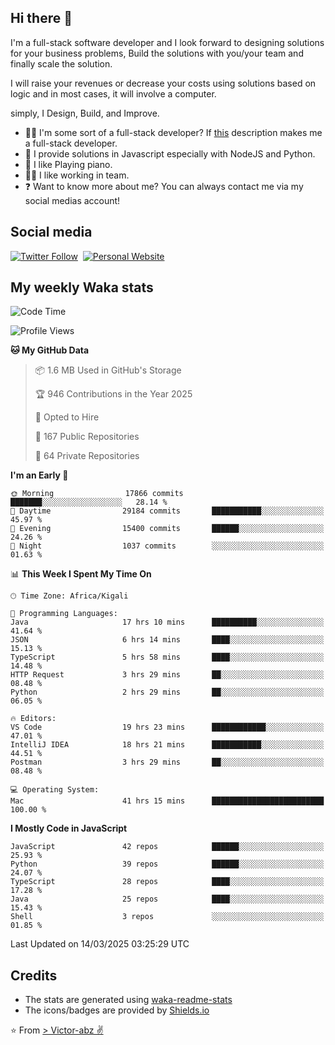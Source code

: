 ## Hi there 👋
I'm a full-stack software developer and I look forward to designing solutions for your business problems, Build the solutions with you/your team and finally scale the solution.

I will raise your revenues or decrease your costs using solutions based on logic and in most cases, it will involve a computer.

simply, I Design, Build, and Improve.

- 👨‍💻 I'm some sort of a full-stack developer? If [this](https://www.w3schools.com/whatis/whatis_fullstack.asp) description makes me a full-stack developer.
- 🌱 I provide solutions in Javascript especially with NodeJS and Python. 
- 🎹 I like Playing piano.
- 👯‍♀️ I like working in team.
- ❓ Want to know more about me? You can always contact me via my social medias account!

## Social media
[![Twitter Follow](https://img.shields.io/twitter/follow/vicky_abz?color=%231DA1F2&label=Twitter&style=for-the-badge&logo=twitter&logoColor=ffffff)](https://twitter.com/vicky_abz)
‎‎ [![Personal Website](https://img.shields.io/static/v1?label=visit&message=victor-abz.com&color=%235F021F&style=for-the-badge)](https://victor-abz.com/)

## My weekly Waka stats
<!--START_SECTION:waka-->
![Code Time](http://img.shields.io/badge/Code%20Time-1%2C284%20hrs%2034%20mins-blue)

![Profile Views](http://img.shields.io/badge/Profile%20Views-0-blue)

**🐱 My GitHub Data** 

> 📦 1.6 MB Used in GitHub's Storage 
 > 
> 🏆 946 Contributions in the Year 2025
 > 
> 💼 Opted to Hire
 > 
> 📜 167 Public Repositories 
 > 
> 🔑 64 Private Repositories 
 > 
**I'm an Early 🐤** 

```text
🌞 Morning                17866 commits       ███████░░░░░░░░░░░░░░░░░░   28.14 % 
🌆 Daytime                29184 commits       ███████████░░░░░░░░░░░░░░   45.97 % 
🌃 Evening                15400 commits       ██████░░░░░░░░░░░░░░░░░░░   24.26 % 
🌙 Night                  1037 commits        ░░░░░░░░░░░░░░░░░░░░░░░░░   01.63 % 
```


📊 **This Week I Spent My Time On** 

```text
🕑︎ Time Zone: Africa/Kigali

💬 Programming Languages: 
Java                     17 hrs 10 mins      ██████████░░░░░░░░░░░░░░░   41.64 % 
JSON                     6 hrs 14 mins       ████░░░░░░░░░░░░░░░░░░░░░   15.13 % 
TypeScript               5 hrs 58 mins       ████░░░░░░░░░░░░░░░░░░░░░   14.48 % 
HTTP Request             3 hrs 29 mins       ██░░░░░░░░░░░░░░░░░░░░░░░   08.48 % 
Python                   2 hrs 29 mins       ██░░░░░░░░░░░░░░░░░░░░░░░   06.05 % 

🔥 Editors: 
VS Code                  19 hrs 23 mins      ████████████░░░░░░░░░░░░░   47.01 % 
IntelliJ IDEA            18 hrs 21 mins      ███████████░░░░░░░░░░░░░░   44.51 % 
Postman                  3 hrs 29 mins       ██░░░░░░░░░░░░░░░░░░░░░░░   08.48 % 

💻 Operating System: 
Mac                      41 hrs 15 mins      █████████████████████████   100.00 % 
```

**I Mostly Code in JavaScript** 

```text
JavaScript               42 repos            ██████░░░░░░░░░░░░░░░░░░░   25.93 % 
Python                   39 repos            ██████░░░░░░░░░░░░░░░░░░░   24.07 % 
TypeScript               28 repos            ████░░░░░░░░░░░░░░░░░░░░░   17.28 % 
Java                     25 repos            ████░░░░░░░░░░░░░░░░░░░░░   15.43 % 
Shell                    3 repos             ░░░░░░░░░░░░░░░░░░░░░░░░░   01.85 % 
```




 Last Updated on 14/03/2025 03:25:29 UTC
<!--END_SECTION:waka-->

## Credits
- The stats are generated using [waka-readme-stats](https://github.com/anmol098/waka-readme-stats)
- The icons/badges are provided by [Shields.io](https://shields.io/)

⭐️ From [> Victor-abz ✌](https://victor-abz.com/)
